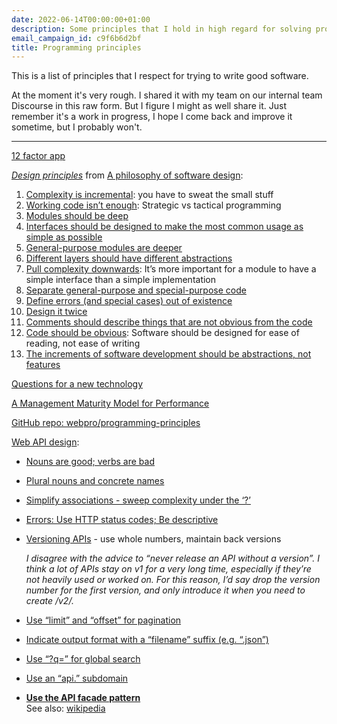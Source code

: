 ```yaml
---
date: 2022-06-14T00:00:00+01:00
description: Some principles that I hold in high regard for solving problems well in programming
email_campaign_id: c9f6b6d2bf
title: Programming principles
---
```


This is a list of principles that I respect for trying to write good software.

At the moment it's very rough. I shared it with my team on our internal team Discourse in this raw form. But I figure I might as well share it. Just remember it's a work in progress, I hope I come back and improve it sometime, but I probably won't.

---

[12 factor app](https://12factor.net/)

[*Design principles*](https://milkov.tech/assets/psd.pdf#page=185) from [A philosophy of software design](https://milkov.tech/assets/psd.pdf):

1. [Complexity is incremental](https://milkov.tech/assets/psd.pdf#page=24): you have to sweat the small stuff
2. [Working code isn’t enough](https://milkov.tech/assets/psd.pdf#page=25): Strategic vs tactical programming
3. [Modules should be deep](https://milkov.tech/assets/psd.pdf#page=31)
4. [Interfaces should be designed to make the most common usage as simple as possible](https://milkov.tech/assets/psd.pdf#page=39)
5. [General-purpose modules are deeper](https://milkov.tech/assets/psd.pdf#page=50)
6. [Different layers should have different abstractions](https://milkov.tech/assets/psd.pdf#page=56)
7. [Pull complexity downwards](https://milkov.tech/assets/psd.pdf#page=65): It’s more important for a module to have a simple interface than a simple implementation
8. [Separate general-purpose and special-purpose code](https://milkov.tech/assets/psd.pdf#page=72)
9. [Define errors (and special cases) out of existence](https://milkov.tech/assets/psd.pdf#page=88)
10. [Design it twice](https://milkov.tech/assets/psd.pdf#page=99)
11. [Comments should describe things that are not obvious from the code](https://milkov.tech/assets/psd.pdf#page=107)
12. [Code should be obvious](https://milkov.tech/assets/psd.pdf#page=152): Software should be designed for ease of reading, not ease of writing
13. [The increments of software development should be abstractions, not features](https://milkov.tech/assets/psd.pdf#page=162)

[Questions for a new technology](https://kellanem.com/notes/new-tech)

[A Management Maturity Model for Performance](https://infrequently.org/2022/05/performance-management-maturity/)

[GitHub repo: webpro/programming-principles](https://github.com/webpro/programming-principles)

[Web API design](https://robinwinslow.uk/api-design-ebook-2012-03.pdf):
- [Nouns are good; verbs are bad](https://robinwinslow.uk/api-design-ebook-2012-03.pdf#page=4)
- [Plural nouns and concrete names](https://robinwinslow.uk/api-design-ebook-2012-03.pdf#page=8)
- [Simplify associations - sweep complexity under the ‘?’](https://robinwinslow.uk/api-design-ebook-2012-03.pdf#page=9)
- [Errors: Use HTTP status codes; Be descriptive](https://robinwinslow.uk/api-design-ebook-2012-03.pdf#page=11)
- [Versioning APIs](https://robinwinslow.uk/api-design-ebook-2012-03.pdf#page=14) - use whole numbers, maintain back versions  
  
  *I disagree with the advice to “never release an API without a version”. I think a lot of APIs stay on v1 for a very long time, especially if they’re not heavily used or worked on. For this reason, I’d say drop the version number for the first version, and  only introduce it when you need to create /v2/.*
- [Use “limit” and “offset” for pagination](https://robinwinslow.uk/api-design-ebook-2012-03.pdf#page=17)
- [Indicate output format with a “filename” suffix (e.g. “.json”)](https://robinwinslow.uk/api-design-ebook-2012-03.pdf#page=20)
- [Use “?q=” for global search](https://robinwinslow.uk/api-design-ebook-2012-03.pdf#page=22)
- [Use an “api.” subdomain](https://robinwinslow.uk/api-design-ebook-2012-03.pdf#page=23)
- [**Use the API facade pattern**](https://robinwinslow.uk/api-design-ebook-2012-03.pdf#page=34)  
  See also: [wikipedia](https://en.wikipedia.org/wiki/Facade_pattern)
